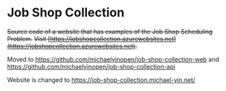 ﻿# Job Shop Collection
~~Source code of a website that has examples of the Job Shop Scheduling Problem.~~
~~Visit [https://jobshopcollection.azurewebsites.net](https://jobshopcollection.azurewebsites.net).~~

Moved to https://github.com/michaelyinopen/job-shop-collection-web and https://github.com/michaelyinopen/job-shop-collection-api

Website is changed to https://job-shop-collection.michael-yin.net/
